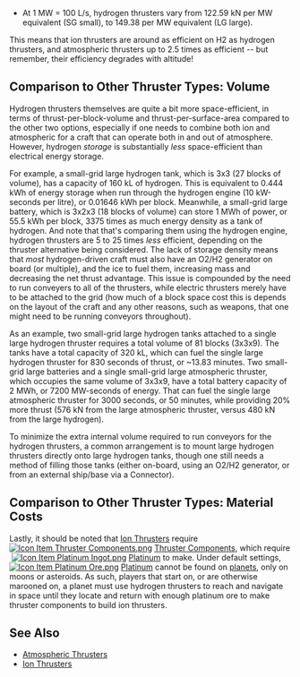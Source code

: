 *   At 1 MW = 100 L/s, hydrogen thrusters vary from 122.59 kN per MW equivalent (SG small), to 149.38 per MW equivalent (LG large).

This means that ion thrusters are around as efficient on H2 as hydrogen thrusters, and atmospheric thrusters up to 2.5 times as efficient -- but remember, their efficiency degrades with altitude!

## Comparison to Other Thruster Types: Volume

Hydrogen thrusters themselves are quite a bit more space-efficient, in terms of thrust-per-block-volume and thrust-per-surface-area compared to the other two options, especially if one needs to combine both ion and atmospheric for a craft that can operate both in and out of atmosphere. However, hydrogen _storage_ is substantially _less_ space-efficient than electrical energy storage.

For example, a small-grid large hydrogen tank, which is 3x3 (27 blocks of volume), has a capacity of 160 kL of hydrogen. This is equivalent to 0.444 kWh of energy storage when run through the hydrogen engine (10 kW-seconds per litre), or 0.01646 kWh per block. Meanwhile, a small-grid large battery, which is 3x2x3 (18 blocks of volume) can store 1 MWh of power, or 55.5 kWh per block, 3375 times as much energy density as a tank of hydrogen. And note that that's comparing them using the hydrogen engine, hydrogen thrusters are 5 to 25 times _less_ efficient, depending on the thruster alternative being considered. The lack of storage density means that _most_ hydrogen-driven craft must also have an O2/H2 generator on board (or multiple), and the ice to fuel them, increasing mass and decreasing the net thrust advantage. This issue is compounded by the need to run conveyers to all of the thrusters, while electric thrusters merely have to be attached to the grid (how much of a block space cost this is depends on the layout of the craft and any other reasons, such as weapons, that one might need to be running conveyors throughout).

As an example, two small-grid large hydrogen tanks attached to a single large hydrogen thruster requires a total volume of 81 blocks (3x3x9). The tanks have a total capacity of 320 kL, which can fuel the single large hydrogen thruster for 830 seconds of thrust, or ~13.83 minutes. Two small-grid large batteries and a single small-grid large atmospheric thruster, which occupies the same volume of 3x3x9, have a total battery capacity of 2 MWh, or 7200 MW-seconds of energy. That can fuel the single large atmospheric thruster for 3000 seconds, or 50 minutes, while providing 20% more thrust (576 kN from the large atmospheric thruster, versus 480 kN from the large hydrogen).

To minimize the extra internal volume required to run conveyors for the hydrogen thrusters, a common arrangement is to mount large hydrogen thrusters directly onto large hydrogen tanks, though one still needs a method of filling those tanks (either on-board, using an O2/H2 generator, or from an external ship/base via a Connector).

## Comparison to Other Thruster Types: Material Costs

Lastly, it should be noted that [Ion Thrusters](https://spaceengineers.wiki.gg/wiki/Ion_Thrusters "Ion Thrusters") require  [![Icon Item Thruster Components.png](https://spaceengineers.wiki.gg/images/thumb/Icon_Item_Thruster_Components.png/21px-Icon_Item_Thruster_Components.png?a3a389)](https://spaceengineers.wiki.gg/wiki/Thruster_Components "Thruster Components") [Thruster Components](https://spaceengineers.wiki.gg/wiki/Thruster_Components "Thruster Components"), which require  [![Icon Item Platinum Ingot.png](https://spaceengineers.wiki.gg/images/thumb/Icon_Item_Platinum_Ingot.png/21px-Icon_Item_Platinum_Ingot.png?aea3a0)](https://spaceengineers.wiki.gg/wiki/Platinum_Ingot "Platinum Ingot") [Platinum](https://spaceengineers.wiki.gg/wiki/Platinum_Ingot "Platinum Ingot") to make. Under default settings,  [![Icon Item Platinum Ore.png](https://spaceengineers.wiki.gg/images/thumb/Icon_Item_Platinum_Ore.png/21px-Icon_Item_Platinum_Ore.png?587799)](https://spaceengineers.wiki.gg/wiki/Platinum_Ore "Platinum Ore") [Platinum](https://spaceengineers.wiki.gg/wiki/Platinum_Ore "Platinum Ore") cannot be found on [planets](https://spaceengineers.wiki.gg/wiki/Planets "Planets"), only on moons or asteroids. As such, players that start on, or are otherwise marooned on, a planet must use hydrogen thrusters to reach and navigate in space until they locate and return with enough platinum ore to make thruster components to build ion thrusters.

## See Also

*   [Atmospheric Thrusters](https://spaceengineers.wiki.gg/wiki/Atmospheric_Thrusters "Atmospheric Thrusters")
*   [Ion Thrusters](https://spaceengineers.wiki.gg/wiki/Ion_Thrusters "Ion Thrusters")